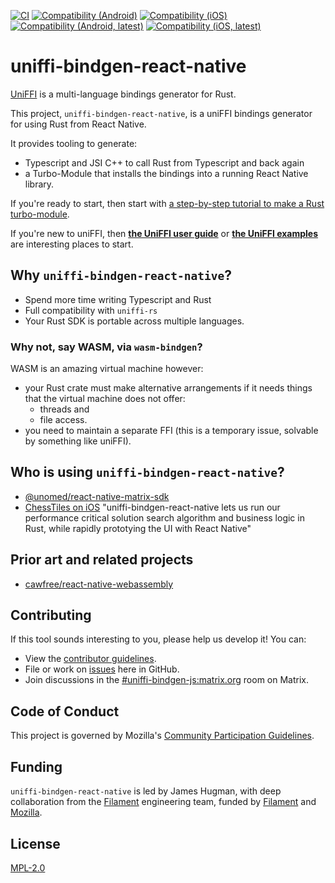 [![CI](https://github.com/jhugman/uniffi-bindgen-react-native/actions/workflows/ci.yml/badge.svg)](https://github.com/jhugman/uniffi-bindgen-react-native/actions/workflows/ci.yml)
[![Compatibility (Android)](https://github.com/jhugman/uniffi-bindgen-react-native/actions/workflows/compat-android.yml/badge.svg)](https://github.com/jhugman/uniffi-bindgen-react-native/actions/workflows/compat-android.yml)
[![Compatibility (iOS)](https://github.com/jhugman/uniffi-bindgen-react-native/actions/workflows/compat-ios.yml/badge.svg)](https://github.com/jhugman/uniffi-bindgen-react-native/actions/workflows/compat-ios.yml)
[![Compatibility (Android, latest)](https://github.com/jhugman/uniffi-bindgen-react-native/actions/workflows/compat-android-latest.yml/badge.svg)](https://github.com/jhugman/uniffi-bindgen-react-native/actions/workflows/compat-android-latest.yml)
[![Compatibility (iOS, latest)](https://github.com/jhugman/uniffi-bindgen-react-native/actions/workflows/compat-ios-latest.yml/badge.svg)](https://github.com/jhugman/uniffi-bindgen-react-native/actions/workflows/compat-ios-latest.yml)

# uniffi-bindgen-react-native
[UniFFI](https://mozilla.github.io/uniffi-rs/latest/) is a multi-language bindings generator for Rust.

This project, `uniffi-bindgen-react-native`, is a uniFFI bindings generator for using Rust from React Native.

It provides tooling to generate:

- Typescript and JSI C++ to call Rust from Typescript and back again
- a Turbo-Module that installs the bindings into a running React Native library.

If you're ready to start, then start with [a step-by-step tutorial to make a Rust turbo-module](https://jhugman.github.io/uniffi-bindgen-react-native/).

If you're new to uniFFI, then [**the UniFFI user guide**](https://mozilla.github.io/uniffi-rs/latest/)
or [**the UniFFI examples**](https://github.com/mozilla/uniffi-rs/tree/main/examples#example-uniffi-components) are interesting places to start.

## Why `uniffi-bindgen-react-native`?

- Spend more time writing Typescript and Rust
- Full compatibility with `uniffi-rs`
- Your Rust SDK is portable across multiple languages.

### Why not, say WASM, via `wasm-bindgen`?

WASM is an amazing virtual machine however:

- your Rust crate must make alternative arrangements if it needs things that the virtual machine does not offer:
    - threads and
    - file access.
- you need to maintain a separate FFI (this is a temporary issue, solvable by something like uniFFI).

## Who is using `uniffi-bindgen-react-native`?

- [@unomed/react-native-matrix-sdk](https://www.npmjs.com/package/@unomed/react-native-matrix-sdk)
- [ChessTiles on iOS](https://apps.apple.com/us/app/chesstiles/id6737867924) "uniffi-bindgen-react-native lets us run our performance critical solution search algorithm and business logic in Rust, while rapidly prototying the UI with React Native"

## Prior art and related projects

- [cawfree/react-native-webassembly](https://github.com/cawfree/react-native-webassembly)

## Contributing

If this tool sounds interesting to you, please help us develop it! You can:

* View the [contributor guidelines](https://jhugman.github.io/uniffi-bindgen-react-native/).
* File or work on [issues](https://github.com/jhugman/uniffi-bindgen-react-native/issues) here in GitHub.
* Join discussions in the [#uniffi-bindgen-js:matrix.org](https://matrix.to/#/#uniffi-bindgen-js:matrix.org) room on Matrix.

## Code of Conduct

This project is governed by Mozilla's [Community Participation Guidelines](./CODE_OF_CONDUCT.md).

## Funding

`uniffi-bindgen-react-native` is led by James Hugman, with deep collaboration from the [Filament](https://filament.im) engineering team, funded by [Filament](https://filament.im) and [Mozilla](https://future.mozilla.org).

## License

[MPL-2.0](https://github.com/jhugman/uniffi-bindgen-react-native/blob/main/LICENSE)
